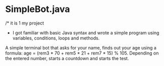 # SimpleBot.java

/* it is 1 my project
* I got familiar with basic Java syntax and wrote a simple program using variables, conditions, loops and methods.

A simple terminal bot that asks for your name, finds out your age using a formula:
age = (rem3 * 70 + rem5 * 21 + rem7 * 15) % 105.
Depending on the entered number, starts a countdown and starts the test.




